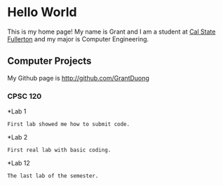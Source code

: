 # Hello World

This is my home page! My name is Grant and I am a student at [Cal State Fullerton](http://www.fullerton.edu/) and my major is Computer Engineering.

## Computer Projects

My Github page is http://github.com/GrantDuong

### CPSC 120

*Lab 1

    First lab showed me how to submit code.

*Lab 2

    First real lab with basic coding.

*Lab 12

    The last lab of the semester.
    
